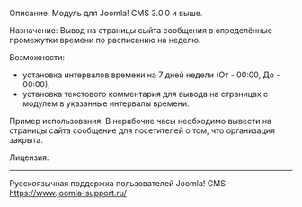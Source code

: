 Описание:
Модуль для Joomla! CMS 3.0.0 и выше.

Назначение:
Вывод на страницы сыйта сообщения в определённые промежутки времени по расписанию на неделю.

Возможности:
- установка интервалов времени на 7 дней недели (От - 00:00, До - 00:00);
- установка текстового комментария для вывода на страницах с модулем в указанные интервалы времени.

Пример использования:
В нерабочие часы необходимо вывести на страницы сайта сообщение для посетителей о том, что организация закрыта.

Лицензия:


-----
Русскоязычная поддержка пользователей Joomla! CMS - https://www.joomla-support.ru/